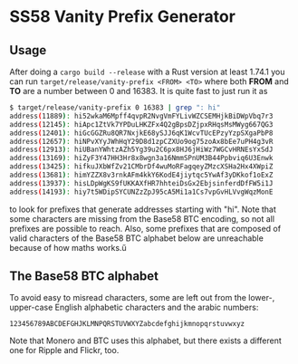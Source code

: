 # SS58 Vanity Prefix Generator

## Usage

After doing a `cargo build --release` with a Rust version at least 1.74.1 you can
run `target/release/vanity-prefix <FROM> <TO>` where both **FROM** and **TO** are
a number between 0 and 16383. It is quite fast to just run it as

```sh
$ target/release/vanity-prefix 0 16383 | grep ": hi"
address(11889): hi52wkaM6Mpff4qvpR2NvgVmFYLivWZCSEMHjkBiDWpVbq7r3
address(12145): hiApc1ZtVk7YPDuLHKZFx4Q2gBpsDZjpxRHqsMsMWyg667QG3
address(12401): hiGcGGZRu8QR7NxjkE68ySJJ6qK1WcvTUcEPzyYzpSXgaPbP8
address(12657): hiNPvXYyJWhHqY29D8d1zpCZXUo9og75zoAx8bEe7uPH4g3vR
address(12913): hiUBanYWhtzAZh5Yg39u2C6px8HJ6jHiWz7WGCvHRNEsYxSdJ
address(13169): hiZyF3Y47HH3Hr8x8wgn3a16NmmSPnUM3B44Ppbviq6U3Enwk
address(13425): hifkuJXbWfZv21CMbrDf4wuMoRFagqeyZMzcXSHa2Hx4XWpiZ
address(13681): himYZZX8v3rnkAFm4kkY6KodE4jiytqc5YwAf3yDKkof1oExZ
address(13937): hisLDpWgKS9fUKKAXfHR7hhteiDsGx2EbjsinferdDfFW5i1J
address(14193): hiy7t5WDipSYCUNZzZpJ95cA5Mi1a1Cs7vpGvHLVvgWqzMonE
```

to look for prefixes that generate addresses starting with "hi". Note that some
characters are missing from the Base58 BTC encoding, so not all prefixes are
possible to reach. Also, some prefixes that are composed of valid characters of
the Base58 BTC alphabet below are unreachable because of how maths works.ű

## The Base58 BTC alphabet

To avoid easy to misread characters, some are left out from the lower-, upper-case
English alphabetic characters and the arabic numbers:

`123456789ABCDEFGHJKLMNPQRSTUVWXYZabcdefghijkmnopqrstuvwxyz`

Note that Monero and BTC uses this alphabet, but there exists a different one for
Ripple and Flickr, too.
